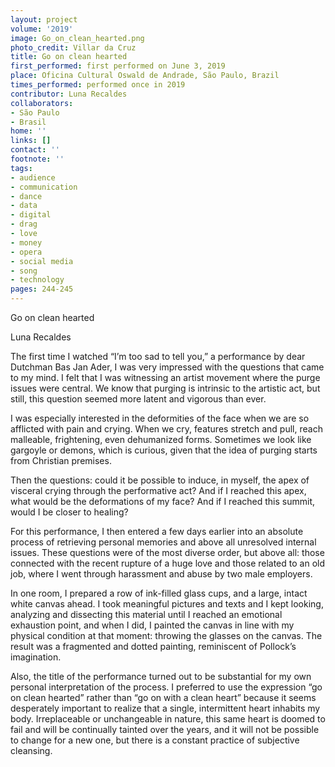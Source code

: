 ```yaml
---
layout: project
volume: '2019'
image: Go_on_clean_hearted.png
photo_credit: Villar da Cruz
title: Go on clean hearted
first_performed: first performed on June 3, 2019
place: Oficina Cultural Oswald de Andrade, São Paulo, Brazil
times_performed: performed once in 2019
contributor: Luna Recaldes
collaborators:
- São Paulo
- Brasil
home: ''
links: []
contact: ''
footnote: ''
tags:
- audience
- communication
- dance
- data
- digital
- drag
- love
- money
- opera
- social media
- song
- technology
pages: 244-245
---
```


Go on clean hearted

Luna Recaldes

The first time I watched “I’m too sad to tell you,” a performance by dear Dutchman Bas Jan Ader, I was very impressed with the questions that came to my mind. I felt that I was witnessing an artist movement where the purge issues were central. We know that purging is intrinsic to the artistic act, but still, this question seemed more latent and vigorous than ever.

I was especially interested in the deformities of the face when we are so afflicted with pain and crying. When we cry, features stretch and pull, reach malleable, frightening, even dehumanized forms. Sometimes we look like gargoyle or demons, which is curious, given that the idea of purging starts from Christian premises.

Then the questions: could it be possible to induce, in myself, the apex of visceral crying through the performative act? And if I reached this apex, what would be the deformations of my face? And if I reached this summit, would I be closer to healing?

For this performance, I then entered a few days earlier into an absolute process of retrieving personal memories and above all unresolved internal issues. These questions were of the most diverse order, but above all: those connected with the recent rupture of a huge love and those related to an old job, where I went through harassment and abuse by two male employers.

In one room, I prepared a row of ink-filled glass cups, and a large, intact white canvas ahead. I took meaningful pictures and texts and I kept looking, analyzing and dissecting this material until I reached an emotional exhaustion point, and when I did, I painted the canvas in line with my physical condition at that moment: throwing the glasses on the canvas. The result was a fragmented and dotted painting, reminiscent of Pollock’s imagination.

Also, the title of the performance turned out to be substantial for my own personal interpretation of the process. I preferred to use the expression “go on clean hearted” rather than “go on with a clean heart” because it seems desperately important to realize that a single, intermittent heart inhabits my body. Irreplaceable or unchangeable in nature, this same heart is doomed to fail and will be continually tainted over the years, and it will not be possible to change for a new one, but there is a constant practice of subjective cleansing.
